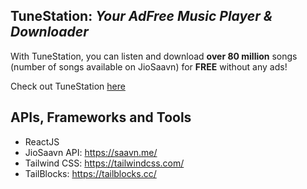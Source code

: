 ## TuneStation: *Your AdFree Music Player & Downloader*
With TuneStation, you can listen and download **over 80 million** songs (number of songs available on JioSaavn) for **FREE** without any ads!

Check out TuneStation [here](https://tunestation.vercel.app/)

## APIs, Frameworks and Tools
 - ReactJS
 - JioSaavn API: https://saavn.me/
 - Tailwind CSS: https://tailwindcss.com/
 - TailBlocks: https://tailblocks.cc/
